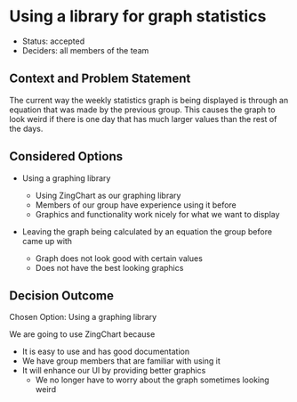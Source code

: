 # Using a library for graph statistics

* Status: accepted
* Deciders: all members of the team

## Context and Problem Statement
The current way the weekly statistics graph is being displayed is through an equation that
was made by the previous group. This causes the graph to look weird if there is one day that has much larger values than the rest of the days. 

## Considered Options
* Using a graphing library
  - Using ZingChart as our graphing library
  - Members of our group have experience using it before
  - Graphics and functionality work nicely for what we want to display

* Leaving the graph being calculated by an equation the group before came up with
  - Graph does not look good with certain values
  - Does not have the best looking graphics

## Decision Outcome

Chosen Option: Using a graphing library

We are going to use ZingChart because
* It is easy to use and has good documentation
* We have group members that are familiar with using it
* It will enhance our UI by providing better graphics
  - We no longer have to worry about the graph sometimes looking weird
